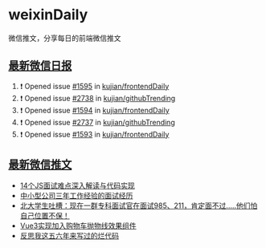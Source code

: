 # weixinDaily
微信推文，分享每日的前端微信推文

## [最新微信日报](https://github.com/kujian/weixinDaily/issues)

<!--START_SECTION:activity-->
1. ❗ Opened issue [#1595](https://github.com/kujian/frontendDaily/issues/1595) in [kujian/frontendDaily](https://github.com/kujian/frontendDaily)
2. ❗ Opened issue [#2738](https://github.com/kujian/githubTrending/issues/2738) in [kujian/githubTrending](https://github.com/kujian/githubTrending)
3. ❗ Opened issue [#1594](https://github.com/kujian/frontendDaily/issues/1594) in [kujian/frontendDaily](https://github.com/kujian/frontendDaily)
4. ❗ Opened issue [#2737](https://github.com/kujian/githubTrending/issues/2737) in [kujian/githubTrending](https://github.com/kujian/githubTrending)
5. ❗ Opened issue [#1593](https://github.com/kujian/frontendDaily/issues/1593) in [kujian/frontendDaily](https://github.com/kujian/frontendDaily)
<!--END_SECTION:activity-->


## [最新微信推文](https://weixin.qdkfweb.cn/)

<!-- BLOG-POST-LIST:START -->
- [14个JS面试难点深入解读与代码实现](https://weixin.qdkfweb.cn/39046.html)
- [中小型公司三年工作经验的面试经历](https://weixin.qdkfweb.cn/39043.html)
- [北大学生吐槽：现在一群专科面试官在面试985、211，肯定面不过.....他们怕自己位置不保！](https://weixin.qdkfweb.cn/38965.html)
- [Vue3实现加入购物车抛物线效果组件](https://weixin.qdkfweb.cn/38938.html)
- [反思我这五六年来写过的烂代码](https://weixin.qdkfweb.cn/38922.html)
<!-- BLOG-POST-LIST:END -->